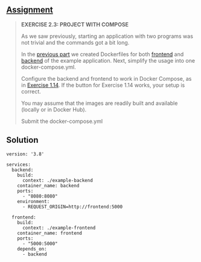 ## [Assignment](https://courses.mooc.fi/org/uh-cs/courses/devops-with-docker/chapter-3/migrating-to-docker-compose#3474eea7-0921-46e3-8100-77533f073127)

> **EXERCISE 2.3: PROJECT WITH COMPOSE**
> 
> As we saw previously, starting an application with two programs was not trivial and the commands got a bit long.
> 
> In the [previous part](https://courses.mooc.fi/org/uh-cs/courses/devops-with-docker/chapter-2/utilizing-tools-from-the-registry) we created Dockerfiles for both [frontend](https://github.com/docker-hy/material-applications/tree/main/example-frontend) and [backend](https://github.com/docker-hy/material-applications/tree/main/example-backend) of the example application. Next, simplify the usage into one docker-compose.yml.
> 
> Configure the backend and frontend to work in Docker Compose, as in [Exercise 1.14](https://courses.mooc.fi/org/uh-cs/courses/devops-with-docker/chapter-2/utilizing-tools-from-the-registry#9227044c-5b55-4b89-b568-fc5071166025). If the button for Exercise 1.14 works, your setup is correct.
> 
> You may assume that the images are readily built and available (locally or in Docker Hub).
>
> Submit the docker-compose.yml

## Solution

    version: '3.8'
    
    services:
      backend:
        build:
          context: ./example-backend
        container_name: backend
        ports:
          - "8080:8080"
        environment:
          - REQUEST_ORIGIN=http://frontend:5000
    
      frontend:
        build:
          context: ./example-frontend
        container_name: frontend
        ports:
          - "5000:5000"
        depends_on:
          - backend
